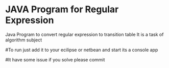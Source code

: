 # JAVA Program for Regular Expression 
Java  Program to convert regular expression to transition table 
It is a task of algorithm subject

#To run just add it to your ecilipse or netbean and start its a console app

#It have some issue if you solve please commit
